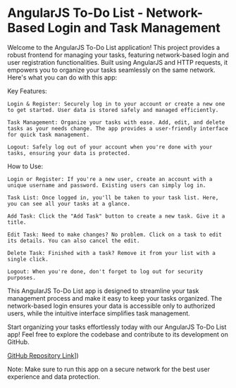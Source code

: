 # AngularJS To-Do List - Network-Based Login and Task Management
Welcome to the AngularJS To-Do List application! This project provides a robust frontend for managing your tasks, featuring network-based login and user registration functionalities. Built using AngularJS and HTTP requests, it empowers you to organize your tasks seamlessly on the same network. Here's what you can do with this app:

Key Features:

    Login & Register: Securely log in to your account or create a new one to get started. User data is stored safely and managed efficiently.

    Task Management: Organize your tasks with ease. Add, edit, and delete tasks as your needs change. The app provides a user-friendly interface for quick task management.

    Logout: Safely log out of your account when you're done with your tasks, ensuring your data is protected.

How to Use:

    Login or Register: If you're a new user, create an account with a unique username and password. Existing users can simply log in.

    Task List: Once logged in, you'll be taken to your task list. Here, you can see all your tasks at a glance.

    Add Task: Click the "Add Task" button to create a new task. Give it a title.

    Edit Task: Need to make changes? No problem. Click on a task to edit its details. You can also cancel the edit.
    
    Delete Task: Finished with a task? Remove it from your list with a single click.

    Logout: When you're done, don't forget to log out for security purposes.

This AngularJS To-Do List app is designed to streamline your task management process and make it easy to keep your tasks organized. The network-based login ensures your data is accessible only to authorized users, while the intuitive interface simplifies task management.

Start organizing your tasks effortlessly today with our AngularJS To-Do List app! Feel free to explore the codebase and contribute to its development on GitHub.

[GitHub Repository Link]([(https://github.com/amritansh-raj/To-do-list))])

Note: Make sure to run this app on a secure network for the best user experience and data protection.

